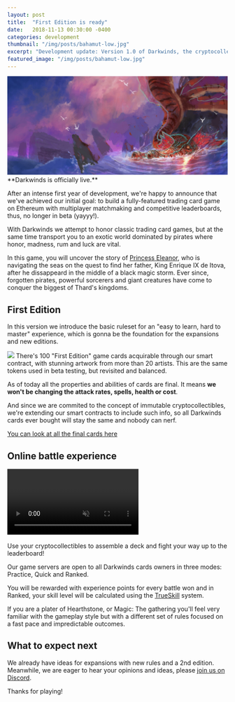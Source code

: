 ```yaml
---
layout: post
title:  "First Edition is ready"
date:   2018-11-13 00:30:00 -0400
categories: development
thumbnail: "/img/posts/bahamut-low.jpg"
excerpt: "Development update: Version 1.0 of Darkwinds, the cryptocollectible trading card game that makes use of the Ethereum blockchain, is live and all the first 100 cards are finally revealed."
featured_image: "/img/posts/bahamut-low.jpg"
---
```

<img src="/img/posts/bahamut.jpg" class="post-big-image">
<br>
**Darkwinds is officially live.**

After an intense first year of development, we're happy to announce that we've achieved our initial goal: to build a fully-featured trading card game on Ethereum with multiplayer matchmaking and competitive leaderboards, thus, no longer in beta (yayyy!).

With Darkwinds we attempt to honor classic trading card games, but at the same time transport you to an exotic world dominated by pirates where honor, madness, rum and luck are vital. 

In this game, you will uncover the story of [Princess Eleanor](https://playdarkwinds.com/lore/2018/10/12/princess-eleanor.html), who is navigating the seas on the quest to find her father, King Enrique IX de Itova, after he dissappeard in the middle of a black magic storm. Ever since, forgotten pirates, powerful sorcerers and giant creatures have come to conquer the biggest of Thard's kingdoms. 

## First Edition

In this version we introduce the basic ruleset for an "easy to learn, hard to master" experience, which is gonna be the foundation for the expansions and new editions.

<img src="https://corsarium.playdarkwinds.com/img/cards/20.opt.png" class="post-float-left">
There's 100 "First Edition" game cards acquirable through our smart contract, with stunning artwork from more than 20 artists. This are the same tokens used in beta testing, but revisited and balanced.

As of today all the properties and abilities of cards are final. It means **we won't be changing the attack rates, spells, health or cost**. 

And since we are commited to the concept of immutable cryptocollectibles, we're extending our smart contracts to include such info, so all Darkwinds cards ever bought will stay the same and nobody can nerf.

<a href="https://playdarkwinds.com/cards.html">You can look at all the final cards here</a>


## Online battle experience

<video autoplay loop muted id="gameplay-video">
<source src="https://corsarium.playdarkwinds.com/video/landing.webm" type="video/webm">
<source src="https://corsarium.playdarkwinds.com/video/landing.mp4" type="video/mp4">
<img src="https://s3.amazonaws.com/mego-blog/darkwinds/darkwinds2018.gif">
</video><br>

Use your cryptocollectibles to assemble a deck and fight your way up to the leaderboard!

Our game servers are open to all Darkwinds cards owners in three modes: Practice, Quick and Ranked.

You will be rewarded with experience points for every battle won and in Ranked, your skill level will be calculated using the [TrueSkill](https://www.microsoft.com/en-us/research/project/trueskill-ranking-system/) system.

If you are a plater of Hearthstone, or Magic: The gathering you'll feel very familiar with the gameplay style but with a different set of rules focused on a fast pace and impredictable outcomes.

## What to expect next
We already have ideas for expansions with new rules and a 2nd edition. Meanwhile, we are eager to hear your opinions and ideas, please <a href="https://discord.gg/WwyCERC">join us on Discord</a>.

Thanks for playing!